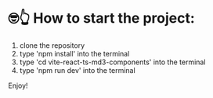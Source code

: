 # 🤓👆 How to start the project:
1. clone the repository
2. type 'npm install' into the terminal
3. type 'cd vite-react-ts-md3-components' into the terminal
4. type 'npm run dev' into the terminal

Enjoy!
